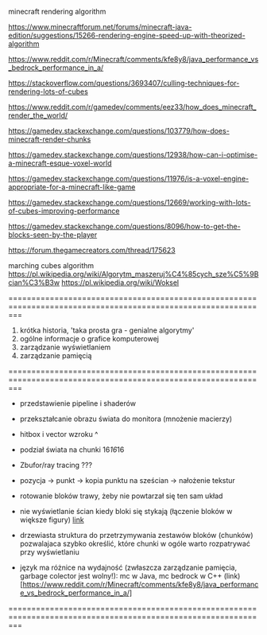 minecraft rendering algorithm

https://www.minecraftforum.net/forums/minecraft-java-edition/suggestions/15266-rendering-engine-speed-up-with-theorized-algorithm

https://www.reddit.com/r/Minecraft/comments/kfe8y8/java_performance_vs_bedrock_performance_in_a/

https://stackoverflow.com/questions/3693407/culling-techniques-for-rendering-lots-of-cubes

https://www.reddit.com/r/gamedev/comments/eez33/how_does_minecraft_render_the_world/

https://gamedev.stackexchange.com/questions/103779/how-does-minecraft-render-chunks

https://gamedev.stackexchange.com/questions/12938/how-can-i-optimise-a-minecraft-esque-voxel-world

https://gamedev.stackexchange.com/questions/11976/is-a-voxel-engine-appropriate-for-a-minecraft-like-game

https://gamedev.stackexchange.com/questions/12669/working-with-lots-of-cubes-improving-performance

https://gamedev.stackexchange.com/questions/8096/how-to-get-the-blocks-seen-by-the-player

https://forum.thegamecreators.com/thread/175623

marching cubes algorithm
https://pl.wikipedia.org/wiki/Algorytm_maszeruj%C4%85cych_sze%C5%9Bcian%C3%B3w
https://pl.wikipedia.org/wiki/Woksel

===============================================================================================================

1. krótka historia, 'taka prosta gra - genialne algorytmy'
2. ogólne informacje o grafice komputerowej
3. zarządzanie wyświetlaniem
4. zarządzanie pamięcią


===============================================================================================================


* przedstawienie pipeline i shaderów

* przekształcanie obrazu świata do monitora (mnożenie macierzy)

* hitbox i vector wzroku ^

* podział świata na chunki 16*16*16

* Zbufor/ray tracing ???

* pozycja -> punkt -> kopia punktu na sześcian -> nałożenie tekstur

* rotowanie bloków trawy, żeby nie powtarzał się ten sam układ

* nie wyświetlanie ścian kiedy bloki się stykają (łączenie bloków w większe figury)
[link](https://www.minecraftforum.net/forums/minecraft-java-edition/suggestions/15266-rendering-engine-speed-up-with-theorized-algorithm)

* drzewiasta struktura do przetrzymywania zestawów bloków (chunków) pozwalajaca szybko określić, które chunki w ogóle warto rozpatrywać przy wyświetlaniu

* język ma różnice na wydajność (zwłaszcza zarządzanie pamięcia, garbage colector jest wolny!): mc w Java, mc bedrock w C++ (link)[https://www.reddit.com/r/Minecraft/comments/kfe8y8/java_performance_vs_bedrock_performance_in_a/]



===============================================================================================================



